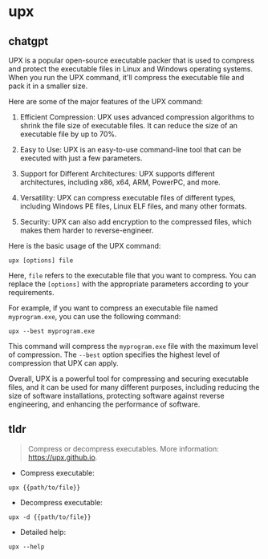 # upx 
## chatgpt 
UPX is a popular open-source executable packer that is used to compress and protect the executable files in Linux and Windows operating systems. When you run the UPX command, it'll compress the executable file and pack it in a smaller size.

Here are some of the major features of the UPX command:

1. Efficient Compression: UPX uses advanced compression algorithms to shrink the file size of executable files. It can reduce the size of an executable file by up to 70%.

2. Easy to Use: UPX is an easy-to-use command-line tool that can be executed with just a few parameters.

3. Support for Different Architectures: UPX supports different architectures, including x86, x64, ARM, PowerPC, and more.

4. Versatility: UPX can compress executable files of different types, including Windows PE files, Linux ELF files, and many other formats.

5. Security: UPX can also add encryption to the compressed files, which makes them harder to reverse-engineer.

Here is the basic usage of the UPX command:

`upx [options] file`

Here, `file` refers to the executable file that you want to compress. You can replace the `[options]` with the appropriate parameters according to your requirements.

For example, if you want to compress an executable file named `myprogram.exe`, you can use the following command:

`upx --best myprogram.exe`

This command will compress the `myprogram.exe` file with the maximum level of compression. The `--best` option specifies the highest level of compression that UPX can apply. 

Overall, UPX is a powerful tool for compressing and securing executable files, and it can be used for many different purposes, including reducing the size of software installations, protecting software against reverse engineering, and enhancing the performance of software. 

## tldr 
 
> Compress or decompress executables.
> More information: <https://upx.github.io>.

- Compress executable:

`upx {{path/to/file}}`

- Decompress executable:

`upx -d {{path/to/file}}`

- Detailed help:

`upx --help`
